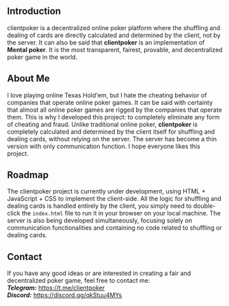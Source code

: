 ## Introduction
clientpoker is a decentralized online poker platform where the shuffling and dealing of cards are directly calculated and determined by the client, not by the server. It can also be said that **clientpoker** is an implementation of **Mental poker**. It is the most transparent, fairest, provable, and decentralized poker game in the world.

## About Me
I love playing online Texas Hold'em, but I hate the cheating behavior of companies that operate online poker games. It can be said with certainty that almost all online poker games are rigged by the companies that operate them. This is why I developed this project: to completely eliminate any form of cheating and fraud. Unlike traditional online poker, **clientpoker** is completely calculated and determined by the client itself for shuffling and dealing cards, without relying on the server. The server has become a thin version with only communication function. I hope everyone likes this project.

## Roadmap
The clientpoker project is currently under development, using HTML + JavaScript + CSS to implement the client-side. All the logic for shuffling and dealing cards is handled entirely by the client, you simply need to double-click the `index.html` file to run it in your browser on your local machine. The server is also being developed simultaneously, focusing solely on communication functionalities and containing no code related to shuffling or dealing cards.

## Contact
If you have any good ideas or are interested in creating a fair and decentralized poker game, feel free to contact me:  
***Telegram:*** https://t.me/clientpoker  
***Discord:*** https://discord.gg/qkStuu4MYs
